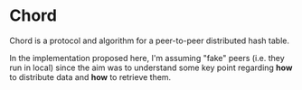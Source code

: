 # Chord
Chord is a protocol and algorithm for a peer-to-peer distributed hash table. 

In the implementation proposed here, I'm assuming "fake" peers (i.e. they run in local) since the aim was to understand some key point regarding **how** to distribute data and **how** to retrieve them.
